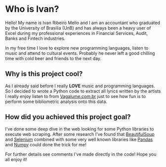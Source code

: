 # Who is Ivan?

Hello! My name is Ivan Ribeiro Mello and I am an accountant who graduated by the University of Brasilia (UnB) and has always been a heavy user of Excel during my professional experiences in Financial Services, Audit, Banks and Fintech industries.

In my free time I love to explore new programming languages, listen to music and attend to cultural events. Probably he never left a good chilling time with cold beer and friends to the next day.

## Why is this project cool?

As I already said before I really **LOVE** music and programming languages. So I decided to wrote a Python code to extract all lyrics written by the artists I really enjoy listen to from [Vagalume.com.br](https://www.vagalume.com.br/) just to see how fun is to perform some bibliometric analysis onto this data.

## How did you achieved this project goal?

I've done some deep dive in the web looking for some Python libraries to execute web scraping. After some research I've found that [BeautifulSoup](https://pypi.org/project/beautifulsoup4/) and [Selenium](https://pypi.org/project/selenium/) combined with some very well known libraries like [Pandas](https://pypi.org/project/pandas/) and [Numpy](https://pypi.org/project/numpy/) could done the trick for me!

For further details see comments I've made directly in the code! Hope you all enjoy it!
